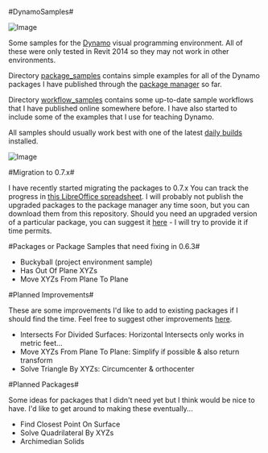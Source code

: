 #DynamoSamples#

![Image](https://raw.github.com/CAAD-RWTH/DynamoSamples/master/workflow_samples/ToAutomateOrNotToAutomate/ToAutomateOrNotToAutomate.png)

Some samples for the [Dynamo](http://www.dynamobim.org) visual programming environment. All of these were only tested in Revit 2014 so they may not work in other environments.

Directory [package_samples](https://github.com/CAAD-RWTH/DynamoSamples/tree/master/package_samples) contains simple examples for all of the Dynamo packages I have published through the [package manager](http://www.dynamopackages.com) so far.

Directory [workflow_samples](https://github.com/CAAD-RWTH/DynamoSamples/tree/master/workflow_samples) contains some up-to-date sample workflows that I have published online somewhere before. I have also started to include some of the examples that I use for teaching Dynamo.

All samples should usually work best with one of the latest [daily builds](http://www.dynamobuilds.com) installed.

![Image](https://raw.github.com/CAAD-RWTH/DynamoSamples/master/workflow_samples/SurfaceRemixer/SurfaceRemixer_Results.png)

#Migration to 0.7.x#

I have recently started migrating the packages to 0.7.x
You can track the progress in [this LibreOffice spreadsheet](https://github.com/CAAD-RWTH/DynamoSamples/tree/master/migration/PackageMigration.ods).
I will probably not publish the upgraded packages to the package manager any time soon, but you can download them from this repository.
Should you need an upgraded version of a particular package, you can suggest it [here](https://github.com/CAAD-RWTH/DynamoSamples/issues) - I will try to provide it if time permits.

#Packages or Package Samples that need fixing in 0.6.3#

- Buckyball (project environment sample)
- Has Out Of Plane XYZs
- Move XYZs From Plane To Plane

#Planned Improvements#

These are some improvements I'd like to add to existing packages if I should find the time. Feel free to suggest other improvements [here](https://github.com/CAAD-RWTH/DynamoSamples/issues).

- Intersects For Divided Surfaces: Horizontal Intersects only works in metric feet...
- Move XYZs From Plane To Plane: Simplify if possible & also return transform
- Solve Triangle By XYZs: Circumcenter & orthocenter

#Planned Packages#

Some ideas for packages that I didn't need yet but I think would be nice to have. I'd like to get around to making these eventually...

- Find Closest Point On Surface
- Solve Quadrilateral By XYZs
- Archimedian Solids